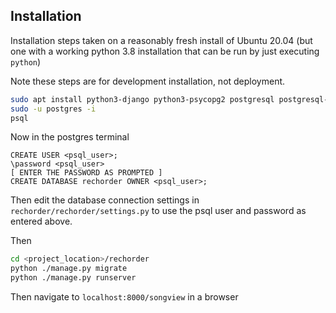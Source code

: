 ## Installation

Installation steps taken on a reasonably fresh install of Ubuntu 20.04 
(but one with a working python 3.8 installation that can be run by just 
executing `python`)

Note these steps are for development installation, not deployment.

```bash
sudo apt install python3-django python3-psycopg2 postgresql postgresql-contrib
sudo -u postgres -i
psql
```

Now in the postgres terminal

```
CREATE USER <psql_user>;
\password <psql_user>
[ ENTER THE PASSWORD AS PROMPTED ]
CREATE DATABASE rechorder OWNER <psql_user>; 
``` 

Then edit the database connection settings in `rechorder/rechorder/settings.py`
to use the psql user and password as entered above.

Then 
```bash
cd <project_location>/rechorder
python ./manage.py migrate
python ./manage.py runserver
``` 

Then navigate to `localhost:8000/songview` in a browser



